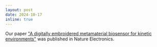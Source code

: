```yaml
---
layout: post
date: 2024-10-17
inline: true
---
```


Our paper ["A digitally embroidered metamaterial biosensor for kinetic environments"](https://www.nature.com/articles/s41928-024-01263-4) was published in Nature Electronics.
